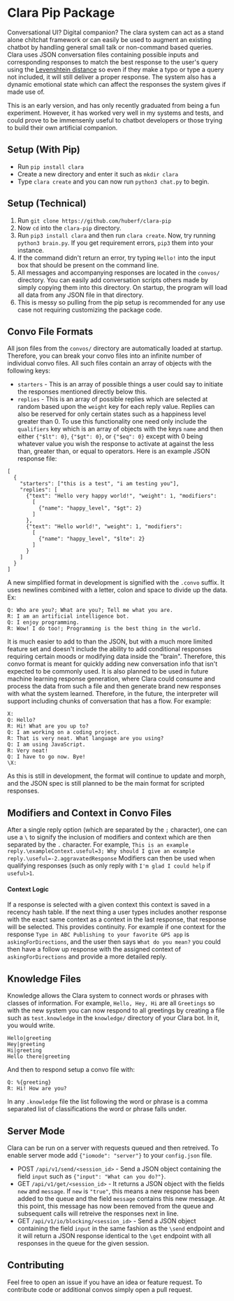 # Clara Pip Package

Conversational UI? Digital companion? The clara system can act as a stand alone chitchat framework or can easily be used to augment an existing chatbot by handling general small talk or non-command based queries. Clara uses JSON conversation files containing possible inputs and corresponding responses to match the best response to the user's query using the [Levenshtein distance](https://en.wikipedia.org/wiki/Levenshtein_distance) so even if they make a typo or type a query not included, it will still deliver a proper response. The system also has a dynamic emotional state which can affect the responses the system gives if made use of.

This is an early version, and has only recently graduated from being a fun experiment. However, it has worked very well in my systems and tests, and could prove to be immensenly useful to chatbot developers or those trying to build their own artificial companion.

## Setup (With Pip)
* Run `pip install clara`
* Create a new directory and enter it such as `mkdir clara`
* Type `clara create` and you can now run `python3 chat.py` to begin.

## Setup (Technical)

1. Run `git clone https://github.com/huberf/clara-pip`
2. Now `cd` into the `clara-pip` directory.
3. Run `pip3 install clara` and then run `clara create`. Now, try running `python3 brain.py`. If you get requirement errors, `pip3` them
   into your instance.
4. If the command didn't return an error, try typing `Hello!` into the input box
   that should be present on the command line.
5. All messages and accompanying responses are located in the `convos/`
   directory. You can easily add conversation scripts others made by simply
   copying them into this directory. On startup, the program will load all data
   from any JSON file in that directory.
6. This is messy so pulling from the pip setup is recommended for any use case
   not requiring customizing the package code.

## Convo File Formats
All json files from the `convos/` directory are automatically loaded at startup.
Therefore, you can break your convo files into an infinite number of individual
convo files. All such files contain an array of objects with the following keys:
* `starters` - This is an array of possible things a user could say to initiate
  the responses mentioned directly below this.
* `replies` - This is an array of possible replies which are selected at random
  based upon the `weight` key for each reply value. Replies can also be reserved
  for only certain states such as a happiness level greater than 0. To use this
  functionality one need only include the `qualifiers` key which is an array of
  objects with the keys `name` and then either `{"$lt": 0}`, `{"$gt": 0}`, or
  `{"$eq": 0}` except with 0 being whatever value you wish the response to
  activate at against the less than, greater than, or equal to operators.
Here is an example JSON response file:
```
[
  {
    "starters": ["this is a test", "i am testing you"],
    "replies": [
      {"text": "Hello very happy world!", "weight": 1, "modifiers": 
        [
          {"name": "happy_level", "$gt": 2}
        ]
      },
      {"text": "Hello world!", "weight": 1, "modifiers": 
        [
          {"name": "happy_level", "$lte": 2}
        ]
      }
    ]
  }
]
```
A new simplified format in development is signified with the `.convo` suffix. It
uses newlines combined with a letter, colon and space to divide up the data.
Ex:
```
Q: Who are you?; What are you?; Tell me what you are.
R: I am an artificial intelligence bot.
Q: I enjoy programming.
R: Wow! I do too!; Programming is the best thing in the world.
```
It is much easier to add to than the JSON, but with a much more limited feature
set and doesn't include the ability to add conditional responses requiring
certain moods or modifying data inside the "brain".
Therefore, this convo format is meant for quickly adding new conversation info
that isn't expected to be commonly used. It is also planned to be used in future
machine learning response generation, where Clara could consume and process the
data from such a file and then generate brand new responses with what the system
learned. Therefore, in the future, the interpreter will support including chunks
of conversation that has a flow. For example:
```
X:
Q: Hello?
R: Hi! What are you up to?
Q: I am working on a coding project.
R: That is very neat. What language are you using?
Q: I am using JavaScript.
R: Very neat!
Q: I have to go now. Bye!
\X:
```
As this is still in development, the format will continue to update and morph,
and the JSON spec is still planned to be the main format for scripted responses.

## Modifiers and Context in Convo Files
After a single reply option (which are separated by the `;` character), one can
use a `\` to signify the inclusion of modifiers and context which are then
separated by the `.` character. For example,
`This is an example reply.\exampleContext.useful=3; Why should I give an example
reply.\useful=-2.aggravatedResponse`
Modifiers can then be used when qualifying responses (such as only reply
with `I'm glad I could help` if `useful>1`.

#### Context Logic
If a response is selected with a given context this context is saved in a
recency hash table. If the next thing a user types includes another response
with the exact same context as a context in the last response, that response
will be selected. This provides continuity. For example if one context for the
response `Type in ABC Publishing to your favorite GPS app` is
`askingForDirections`, and the user then says `What do you mean?` you could then
have a follow up response with the assigned context of `askingForDirections` and
provide a more detailed reply.

## Knowledge Files
Knowledge allows the Clara system to connect words or phrases with classes of
information. For example, `Hello, Hey, Hi` are all `Greetings` so with the new
system you can now respond to all greetings by creating a file such as
`test.knowledge` in the `knowledge/` directory of your Clara bot.
In it, you would write.
```
Hello|greeting
Hey|greeting
Hi|greeting
Hello there|greeting
```
And then to respond setup a convo file with:
```
Q: %{greeting}
R: Hi! How are you?
```
In any `.knowledge` file the list following the word or phrase is a comma
separated list of classifications the word or phrase falls under.

## Server Mode

Clara can be run on a server with requests queued and then retreived.
To enable server mode add `{"iomode": "server"}` to your `config.json` file.
* POST `/api/v1/send/<session_id>` - Send a JSON object containing the field `input` such as
  `{"input": "What can you do?"}`.
* GET `/api/v1/get/<session_id>` - It returns a JSON object with the fields `new` and
  `message`. If `new` is `"true"`, this means a new response has been added to the
  queue and the field `message` contains this new message. At this point, this
  message has now been removed from the queue and subsequent calls will retreive
  the responses next in line.
* GET `/api/v1/io/blocking/<session_id>` - Send a JSON object containing the
  field `input` in the same fashion as the `\send` endpoint and it will return a JSON response
  identical to the `\get` endpoint with all responses in the queue for the given
  session.

## Contributing

Feel free to open an issue if you have an idea or feature request. To contribute
code or additional convos simply open a pull request.
